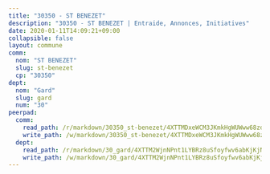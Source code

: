 ```yaml
---
title: "30350 - ST BENEZET"
description: "30350 - ST BENEZET | Entraide, Annonces, Initiatives"
date: 2020-01-11T14:09:21+09:00
collapsible: false
layout: commune
comm:
  nom: "ST BENEZET"
  slug: st-benezet
  cp: "30350"
dept:
  nom: "Gard"
  slug: gard
  num: "30"
peerpad:
  comm:
    read_path: /r/markdown/30350_st-benezet/4XTTMDxeWCM3JKmkHgWUWww68zdyH9ZqsrmNhe5CzWHTbdUmL
    write_path: /w/markdown/30350_st-benezet/4XTTMDxeWCM3JKmkHgWUWww68zdyH9ZqsrmNhe5CzWHTbdUmL-K3TgUoCMyht1Aknb4PbCRLhEMQzt8u36F3e8yYcoz6b86YNqj9cyYuvbgu7fHatS74n1U4TjKnFEaMHY4jQpWsxhsHjwtuZb9VfQfUBCJto2WEHmrwpBu7S9U1gVBXkL7NVsRQLn
  dept:
    read_path: /r/markdown/30_gard/4XTTM2WjnNPnt1LYBRz8uSfoyfwv6abKjKjNdBGxuvymmgvkj
    write_path: /w/markdown/30_gard/4XTTM2WjnNPnt1LYBRz8uSfoyfwv6abKjKjNdBGxuvymmgvkj-K3TgUpCvFefN2LRJ7huXqVovWWqmjJgEMWkVs9s4fhfrGjyZZK9z4gxyddycCKs6S9BWFUcJqqZYCKuxj79SWNiGiob7Xchr25rMmkVQhAFrAwBxAqY3T99GTsQfKxLrXrnx3pGK
---
```


